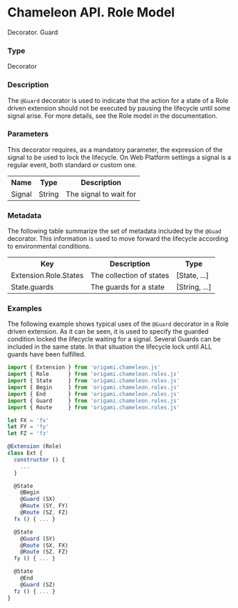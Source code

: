 # Chameleon API. Role Model

<p class="lead">Decorator. Guard</p>

### Type

Decorator

### Description

The `@Guard` decorator is used to indicate that the action for a state of a Role driven extension should not be executed by pausing the lifecycle until some signal arise. For more details, see the Role model in the documentation.

### Parameters

This decorator requires, as a mandatory parameter, the expression of the signal to be used to lock the lifecycle. On Web Platform settings a signal is a regular event, both standard or custom one.

<table>
  <tr>
    <th>Name</th>
    <th>Type</th>
    <th>Description</th>
  </tr>
  <tr>
    <td>Signal</td>
    <td>String</td>
    <td>The signal to wait for</td>
  </tr>
</table>


### Metadata

The following table summarize the set of metadata included by the `@Guad` decorator. This information is used to move forward the lifecycle according to environmental conditions.

<table>
  <tr>
    <th>Key</th>
    <th>Description</th>
    <th>Type</th>
  </tr>
  <tr>
    <td>Extension.Role.States</td>
    <td>The collection of states</td>
    <td>[State, ...]</td>
  </tr>
  <tr>
    <td>State.guards</td>
    <td>The guards for a state</td>
    <td>[String, ...]</td>
  </tr>
</table>

### Examples

The following example shows typical uses of the `@Guard` decorator in a Role driven extension. As it can be seen, it is used to specify the guarded condition locked the lifecycle waiting for a signal. Several Guards can be included in the same state. In that situation the lifecycle lock until ALL guards have been fulfilled.

```Javascript
import { Extension } from 'origami.chameleon.js'
import { Role      } from 'origami.chameleon.roles.js'
import { State     } from 'origami.chameleon.roles.js'
import { Begin     } from 'origami.chameleon.roles.js'
import { End       } from 'origami.chameleon.roles.js'
import { Guard     } from 'origami.chameleon.roles.js'
import { Route     } from 'origami.chameleon.roles.js'

let FX = 'fx'
let FY = 'fy'
let FZ = 'fz'

@Extension (Role)
class Ext {
  constructor () {
    ...
  }

  @State
    @Begin
    @Guard (SX)
    @Route (SY, FY)
    @Route (SZ, FZ)
  fx () { ... }

  @State
    @Guard (SY)
    @Route (SX, FX)
    @Route (SZ, FZ)
  fy () { ... }

  @State
    @End
    @Guard (SZ)
  fz () { ... }
}
```
